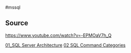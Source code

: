 #mssql 

## Source
https://www.youtube.com/watch?v=-EPMOaV7h_Q

[01_SQL Server Architecture](01_SQL%20Server%20Architecture.md)
[02 SQL Command Categories](02%20SQL%20Command%20Categories.md)